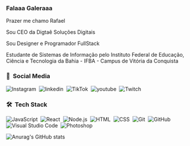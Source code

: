 ### Falaaa Galeraaa

Prazer me chamo Rafael

Sou CEO da Digtaê Soluções Digitais

Sou Designer e Programador FullStack

Estudante de Sistemas de Informação pelo Instituto Federal de Educação, Ciência e Tecnologia da Bahia - IFBA - Campus de Vitória da Conquista


### 📱 &nbsp;Social Media

![Instagram](https://img.shields.io/badge/Instagram-05122A?style=flat&logo=instagram&logoColor=white)&nbsp;
![linkedin](https://img.shields.io/badge/LinkedIn-05122A?style=flat&logo=linkedin&logoColor=white)&nbsp;
![TikTok](https://img.shields.io/badge/TikTok-05122A?style=flat&logo=tiktok&logoColor=white)&nbsp;
![youtube](https://img.shields.io/badge/YouTube-FF0000?style=flat&logo=youtube&logoColor=white)&nbsp;
![Twitch](https://img.shields.io/badge/Twitch-9146FF?style=flat&logo=twitch&logoColor=white)&nbsp;


### 🛠 &nbsp;Tech Stack

![JavaScript](https://img.shields.io/badge/-JavaScript-05122A?style=flat&logo=javascript)&nbsp;
![React](https://img.shields.io/badge/-React-05122A?style=flat&logo=react)&nbsp;
![Node.js](https://img.shields.io/badge/-Node.js-05122A?style=flat&logo=node.js)&nbsp;
![HTML](https://img.shields.io/badge/-HTML-05122A?style=flat&logo=HTML5)&nbsp;
![CSS](https://img.shields.io/badge/-CSS-05122A?style=flat&logo=CSS3&logoColor=1572B6)&nbsp;
![Git](https://img.shields.io/badge/-Git-05122A?style=flat&logo=git)&nbsp;
![GitHub](https://img.shields.io/badge/-GitHub-05122A?style=flat&logo=github)&nbsp;
![Visual Studio Code](https://img.shields.io/badge/-Visual%20Studio%20Code-05122A?style=flat&logo=visual-studio-code&logoColor=007ACC)&nbsp;
![Photoshop](https://img.shields.io/badge/-Photoshop-05122A?style=flat&logo=adobe-photoshop)&nbsp;



![Anurag's GitHub stats](https://github-readme-stats.vercel.app/api?username=RafaScripts&count_private=true&show_icons=true&theme=tokyonight)

